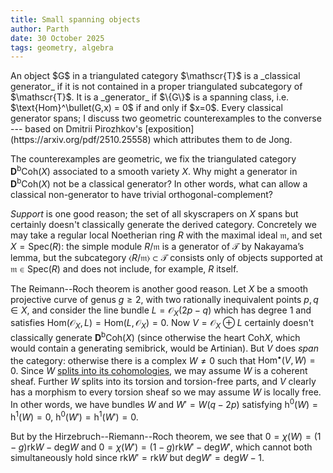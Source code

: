 ```yaml
---
title: Small spanning objects
author: Parth
date: 30 October 2025
tags: geometry, algebra
---
```


<div class="teaser">
An object $G$ in a triangulated category $\mathscr{T}$ is a _classical generator_ if it is not contained in a proper triangulated subcategory of $\mathscr{T}$. It is a _generator_ if $\{G\}$ is a spanning class, i.e. $\text{Hom}^\bullet(G,x) = 0$ if and only if $x=0$. Every classical generator spans; I discuss two geometric counterexamples to the converse --- based on Dmitrii Pirozhkov's [exposition](https://arxiv.org/pdf/2510.25558) which attributes them to de Jong.
</div>
<!--more-->

The counterexamples are geometric, we fix the triangulated category $\mathbf{D}^\text{b}\text{Coh}(X)$ associated to a smooth variety $X$. Why might a generator in $\mathbf{D}^\text{b} \text{Coh} (X)$ not be a classical generator? In other words, what can allow a classical non-generator to have trivial orthogonal-complement?

_Support_ is one good reason; the set of all skyscrapers on $X$ spans but certainly doesn't classically generate the derived category. Concretely we may take a regular local Noetherian ring $R$ with the maximal ideal $\mathfrak{m}$, and set $X=\text{Spec}(R)$: the simple module $R/\mathfrak{m}$ is a generator of $\mathscr{T}$ by Nakayama’s lemma, but the subcategory $\langle R/\mathfrak{m}\rangle\subset\mathscr{T}$ consists only of objects supported at $\mathfrak{m} \in\text{Spec}(R)$ and does not include, for example, $R$ itself.

The Reimann--Roch theorem is another good reason. Let $X$ be a smooth projective curve of genus $g\geq 2$, with two rationally inequivalent points $p,q\in X$, and consider the line bundle $L=\mathscr{O}_X(2p-q)$ which has degree $1$ and satisfies $\text{Hom}(\mathscr{O}_X,L)=\text{Hom}(L,\mathscr{O}_X)=0$. Now $V=\mathscr{O}_X\oplus L$ certainly doesn't classically generate $\mathbf{D}^\text{b}\text{Coh} (X)$ (since otherwise the heart $\text{Coh} X$, which would contain a generating semibrick, would be Artinian). But $V$ does _span_ the category: otherwise there is a complex $W\neq 0$ such that $\text{Hom}^\bullet(V,W)=0$. Since $W$ <a href="./2023-06-07-CohP1.markdown">splits into its cohomologies</a>, we may assume $W$ is a coherent sheaf. Further $W$ splits into its torsion and torsion-free parts, and $V$ clearly has a morphism to every torsion sheaf so we may assume $W$ is locally free. In other words, we have bundles $W$ and $W'=W(q-2p)$ satisfying $\text{h}^0(W)=\text{h}^1(W)=0$, $\text{h}^0(W')=\text{h}^1(W')=0$.

But by the Hirzebruch--Riemann--Roch theorem, we see that $0=\chi(W)=(1-g)\text{rk}W- \text{deg} W$ and $0=\chi(W')=(1-g)\text{rk}W'- \text{deg} W'$, which cannot both simultaneously hold since $\text{rk}W'=\text{rk}W$ but $\text{deg} W'= \text{deg} W-1$.
